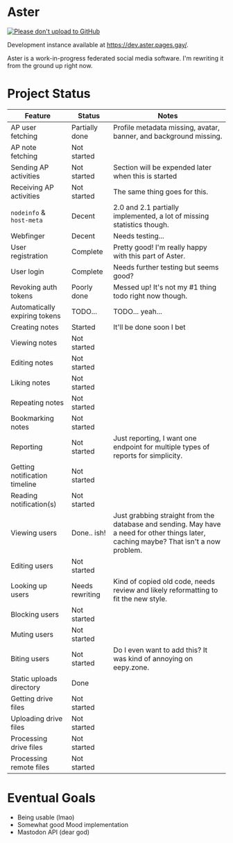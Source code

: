 # Aster

[![Please don't upload to GitHub](https://nogithub.codeberg.page/badge.svg)](https://nogithub.codeberg.page)

Development instance available at https://dev.aster.pages.gay/.

Aster is a work-in-progress federated social media software. I'm rewriting it from the ground up right now.

# Project Status

| Feature                       | Status          | Notes                                                                                                                                  |
| ----------------------------- | --------------- | -------------------------------------------------------------------------------------------------------------------------------------- |
| AP user fetching              | Partially done  | Profile metadata missing, avatar, banner, and background missing.                                                                      |
| AP note fetching              | Not started     |                                                                                                                                        |
| Sending AP activities         | Not started     | Section will be expended later when this is started                                                                                    |
| Receiving AP activities       | Not started     | The same thing goes for this.                                                                                                          |
| `nodeinfo` & `host-meta`      | Decent          | 2.0 and 2.1 partially implemented, a lot of missing statistics though.                                                                 |
| Webfinger                     | Decent          | Needs testing...                                                                                                                       |
| User registration             | Complete        | Pretty good! I'm really happy with this part of Aster.                                                                                 |
| User login                    | Complete        | Needs further testing but seems good?                                                                                                  |
| Revoking auth tokens          | Poorly done     | Messed up! It's not my #1 thing todo right now though.                                                                                 |
| Automatically expiring tokens | TODO...         | TODO... yeah...                                                                                                                        |
| Creating notes                | Started         | It'll be done soon I bet                                                                                                               |
| Viewing notes                 | Not started     |                                                                                                                                        |
| Editing notes                 | Not started     |                                                                                                                                        |
| Liking notes                  | Not started     |                                                                                                                                        |
| Repeating notes               | Not started     |                                                                                                                                        |
| Bookmarking notes             | Not started     |                                                                                                                                        |
| Reporting                     | Not started     | Just reporting, I want one endpoint for multiple types of reports for simplicity.                                                      |
| Getting notification timeline | Not started     |                                                                                                                                        |
| Reading notification(s)       | Not started     |                                                                                                                                        |
| Viewing users                 | Done.. ish!     | Just grabbing straight from the database and sending. May have a need for other things later, caching maybe? That isn't a now problem. |
| Editing users                 | Not started     |                                                                                                                                        |
| Looking up users              | Needs rewriting | Kind of copied old code, needs review and likely reformatting to fit the new style.                                                    |
| Blocking users                | Not started     |                                                                                                                                        |
| Muting users                  | Not started     |                                                                                                                                        |
| Biting users                  | Not started     | Do I even want to add this? It was kind of annoying on eepy.zone.                                                                      |
| Static uploads directory      | Done            |                                                                                                                                        |
| Getting drive files           | Not started     |                                                                                                                                        |
| Uploading drive files         | Not started     |                                                                                                                                        |
| Processing drive files        | Not started     |                                                                                                                                        |
| Processing remote files       | Not started     |                                                                                                                                        |

# Eventual Goals

-   Being usable (lmao)
-   Somewhat good Mood implementation
-   Mastodon API (dear god)
